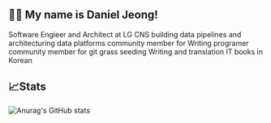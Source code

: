 ## 🧑‍💻 My name is Daniel Jeong!

Software Engieer and Architect at LG CNS
building data pipelines and architecturing data platforms 
community member for Writing programer
community member for git grass seeding 
Writing and translation IT books in Korean


## 📈Stats
![Anurag's GitHub stats](https://github-readme-stats.vercel.app/api?username=NewBean0312&show_icons=true&theme=radical)
